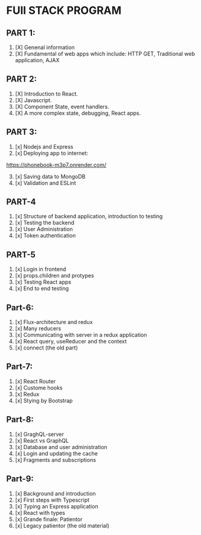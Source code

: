 # FUll STACK PROGRAM 

## PART 1: 
1. [X] Genenal information
2. [X] Fundamental of web apps which include: HTTP GET, Traditional web application, AJAX

## PART 2:

1. [X] Introduction to React. 
2. [X] Javascript. 
3. [X] Component State, event handlers. 
4. [X] A more complex state, debugging, React apps.


## PART 3:
1. [x] Nodejs and Express
2. [x] Deploying app to internet: 

https://phonebook-m3p7.onrender.com/

3. [x] Saving data to MongoDB
4. [x] Validation and ESLint

## PART-4 

1. [x] Structure of backend application, introduction to testing
2. [x] Testing the backend
3. [x] User Administration
4. [x] Token authentication

## PART-5

1. [x] Login in frontend
2. [x] props.children and protypes
3. [x] Testing React apps
4. [x] End to end testing

## Part-6:
1. [x] Flux-architecture and redux
2. [x] Many reducers
3. [x] Communicating with server in a redux application
4. [x]  React query, useReducer  and the context
5. [x]  connect (the old part)

## Part-7:

1. [x] React Router
2. [x] Custome hooks
3. [x] Redux
4. [x] Stying by Bootstrap

## Part-8:

1. [x] GraghQL-server 
2. [x] React vs GraphQL
3. [x] Database and user administration
4. [x] Login and updating the cache
5. [x] Fragments and subscriptions

## Part-9: 

1. [x] Background and introduction
2. [x] First steps with Typescript
3. [x] Typing an Express application
4. [x] React with types
5. [x] Grande finale: Patientor
6. [x] Legacy patientor (the old material)

